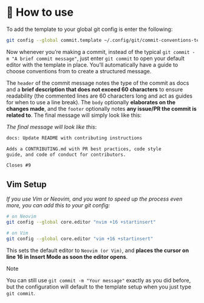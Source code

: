 #  How to use

To add the template to your global git config is enter the following:

```sh
git config --global commit.template ~/.config/git/commit-conventions-template.txt
```

Now whenever you’re making a commit, instead of the typical `git commit -m "A brief commit message"`, just enter `git commit` to open your default editor with the template in place. You’ll automatically have a guide to choose conventions from to create a structured message.

The `header` of the commit message notes the type of the commit as docs and a **brief description that does not exceed 60 characters** to ensure readability (the commented lines are 60 characters long and act as guides for when to use a line break). The `body` optionally **elaborates on the changes made**, and the `footer` optionally notes **any issue/PR the commit is related to**. The final message will simply look like this:

_The final message will look like this_:

```diff
docs: Update README with contributing instructions

Adds a CONTRIBUTING.md with PR best practices, code style
guide, and code of conduct for contributors.

Closes #9
```

## Vim Setup

_If you use Vim or Neovim, and you want to speed up the process even more, you can add this to your git config:_

```sh
# on Neovim
git config --global core.editor "nvim +16 +startinsert"

# on Vim
git config --global core.editor "vim +16 +startinsert"
```

This sets the default editor to `Neovim (or Vim)`, and **places the cursor on line 16 in Insert Mode as soon the editor opens**.

> [!NOTE]
> You can still use `git commit -m "Your message"` exactly as you did before, but the configuration will default to the template setup when you just type `git commit`.
